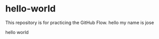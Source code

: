 # hello-world
This repository is for practicing the GitHub Flow.
hello my name is jose

hello world
